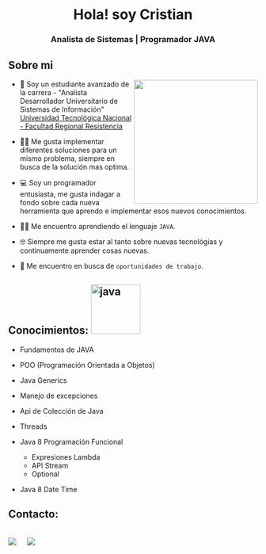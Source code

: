 <div  align="center">
<h1 align="center">Hola! soy Cristian</h1>
</div>

<h3 align="center">Analista de Sistemas | Programador JAVA</h3>

## Sobre mi

<picture> <img align="right" src="https://github.com/7oSkaaa/7oSkaaa/blob/main/Images/Right_Side.gif?raw=true" width = 250px></picture>

- :school: Soy un estudiante avanzado de la carrera - "Analista Desarrollador Universitario de Sistemas de Información" [Universidad Tecnológica Nacional - Facultad Regional Resistencia](https://www.frre.utn.edu.ar/academica)


- :technologist: Me gusta implementar diferentes soluciones para un mismo problema, siempre en busca de la solución mas optima.

- :computer: Soy un programador entusiasta, me gusta indagar a fondo sobre cada nueva herramienta que aprendo e implementar esos nuevos conocimientos.
  
- :student: Me encuentro aprendiendo el lenguaje `JAVA`.
  
- :nerd_face: Siempre me gusta estar al tanto sobre nuevas tecnológias y continuamente aprender cosas nuevas.
  
- :thinking: Me encuentro en busca de `oportunidades de trabajo`.


## Conocimientos: [<img src="https://cdn.iconscout.com/icon/free/png-128/java-2038875-1720088.png" alt="java" width="100">](https://docs.oracle.com/en/java/)

- Fundamentos de JAVA

- POO (Programación Orientada a Objetos)
  
- Java Generics
  
- Manejo de excepciones
  
- Api de Colección de Java
  
- Threads

-  Java  8 Programación Funcional
    - Expresiones Lambda
    - API Stream
    - Optional

-  Java 8  Date Time


## Contacto:
<br>	
<a target="_blank" href="https://www.linkedin.com/in/cristian-alejandro-cristaldo/"><img src="https://img.shields.io/badge/-LinkedIn-0077B5?style=for-the-badge&logo=Linkedin&logoColor=white"></img></a>
&emsp;
<a target="_blank" href="crisstiann.c@gmail.com"
><img src="https://img.shields.io/badge/-Gmail-D14836?style=for-the-badge&logo=Gmail&logoColor=white"></img></a>
&emsp;
